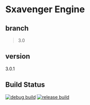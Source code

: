 # Sxavenger Engine
## branch
> 3.0

## version
3.0.1

## Build Status
[![debug build](https://github.com/sxavenger/Sxavenger-Engine/actions/workflows/DebugBuild.yml/badge.svg)](https://github.com/sxavenger/Sxavenger-Engine/actions/workflows/DebugBuild.yml)
[![release build](https://github.com/sxavenger/Sxavenger-Engine/actions/workflows/ReleaseBuild.yml/badge.svg)](https://github.com/sxavenger/Sxavenger-Engine/actions/workflows/ReleaseBuild.yml)